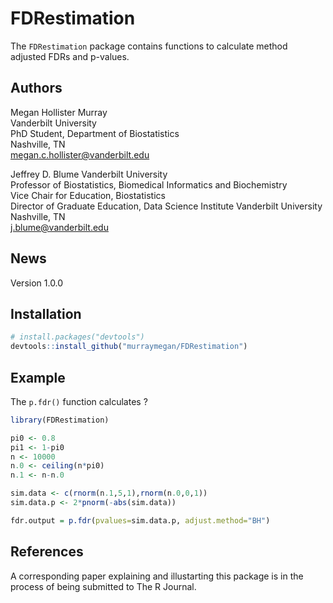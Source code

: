 FDRestimation
========

The `FDRestimation` package contains functions to calculate method adjusted FDRs and p-values. 

Authors
-------
Megan Hollister Murray     
Vanderbilt University  
PhD Student, Department of Biostatistics  
Nashville, TN  
<i class="fas fa-envelope"></i>  megan.c.hollister@vanderbilt.edu  
  
Jeffrey D. Blume
Vanderbilt University  
Professor of Biostatistics, Biomedical Informatics and Biochemistry  
Vice Chair for Education, Biostatistics  
Director of Graduate Education, Data Science Institute  Vanderbilt University  
Nashville, TN  
<i class="fas fa-envelope"></i>  j.blume@vanderbilt.edu  

News
----
Version 1.0.0

Installation
------------

``` r
# install.packages("devtools")
devtools::install_github("murraymegan/FDRestimation")
```

Example
-------

The `p.fdr()` function calculates ?

``` r
library(FDRestimation)

pi0 <- 0.8
pi1 <- 1-pi0
n <- 10000
n.0 <- ceiling(n*pi0)
n.1 <- n-n.0

sim.data <- c(rnorm(n.1,5,1),rnorm(n.0,0,1))
sim.data.p <- 2*pnorm(-abs(sim.data))

fdr.output = p.fdr(pvalues=sim.data.p, adjust.method="BH")
```

References
----------

A corresponding paper explaining and illustarting this package is in the process of being submitted to The R Journal.

